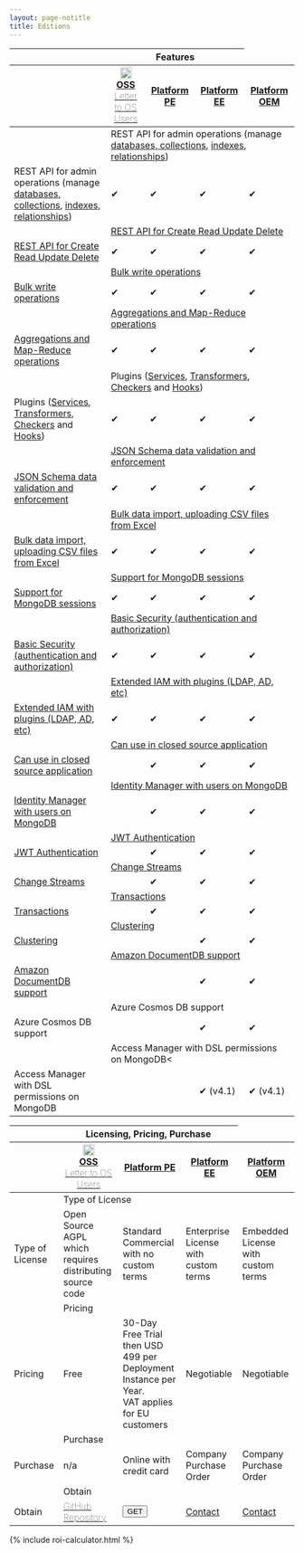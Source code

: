 ```yaml
---
layout: page-notitle
title: Editions
---
```


<div class="editions-matrix mt-5">
    <div class="comparison">

  <table>
    <thead>
      <tr>
        <th class="tl tl2"></th>
        <th colspan="3" class="qbse">
          <strong>Features</strong>
        </th>
        <th colspan="1" style="border-right: 0; border-top: 0">
        </th>
      </tr>
      <tr>
        <th class="tl"></th>
        <th class="compare-heading p-3">
          <div class="d-flex flex-column flex-md-row justify-content-center mb-2 w-100">
            <div><a href="https://github.com/SoftInstigate/restheart"><img class="img-fluid mr-md-2" src="/images/octocat.png" width="20"></a></div>
            <a class="mt-auto" href="{{ "/faq/#os-vs-pe" | prepend: site.baseurl }}"><strong>OSS</strong> </a>
          </div>
          <a style="font-weight: 100" href="{{ "/faq/#letter-to-os-users" | prepend: site.baseurl }}">Letter to OS Users</a>
        </th>
        <th class="compare-heading restheart-version p-3">
          <a href="{{ "/faq/#os-vs-pe" | prepend: site.baseurl }}"><strong>Platform PE</strong></a>
        </th>
        <th class="compare-heading restheart-version p-3">
          <a href="{{ "/faq/#os-vs-pe" | prepend: site.baseurl }}"><strong>Platform EE</strong></a>
        </th>
        <th class="compare-heading restheart-version p-3">
          <a href="{{ "/faq/#os-vs-pe" | prepend: site.baseurl }}"><strong>Platform OEM</strong></a>
        </th>
      </tr>
    </thead>
    <tbody>
      <tr>
        <td></td>
        <td colspan="4">REST API for admin operations (manage <a href="/docs/mgmt/dbs-collections/" class="text-dark">databases, collections</a>, <a href="/docs/mgmt/indexes/" class="text-dark">indexes</a>, <a href="/docs/mgmt/relationships/" class="text-dark">relationships</a>)</td>
      </tr>
      <tr class="compare-row">
        <td>REST API for admin operations (manage <a href="/docs/mgmt/dbs-collections/" class="text-dark">databases, collections</a>, <a href="/docs/mgmt/indexes/" class="text-dark">indexes</a>, <a href="/docs/mgmt/relationships/" class="text-dark">relationships</a>)</td>
        <td><span class="tickblue">✔</span></td>
        <td><span class="restheart-red">✔</span></td>
        <td><span class="restheart-red">✔</span></td>
        <td><span class="restheart-red">✔</span></td>
      </tr>
      <tr>
        <td>&nbsp;</td>
        <td colspan="4"><a href="/docs/read-docs/" class="text-dark">REST API for Create Read Update Delete</a></td>
      </tr>
      <tr>
        <td><a href="/docs/read-docs/" class="text-dark">REST API for Create Read Update Delete</a></td>
        <td><span class="tickblue">✔</span></td>
        <td><span class="restheart-red">✔</span></td>
        <td><span class="restheart-red">✔</span></td>
        <td><span class="restheart-red">✔</span></td>
      </tr>
      <tr>
        <td>&nbsp;</td>
        <td colspan="4"><a href="/docs/write-docs/#bulk-write-requests" class="text-dark">Bulk write operations</a></td>
      </tr>
      <tr class="compare-row">
        <td><a href="/docs/write-docs/#bulk-write-requests" class="text-dark">Bulk write operations</a></td>
        <td><span class="tickblue">✔</span></td>
        <td><span class="restheart-red">✔</span></td>
        <td><span class="restheart-red">✔</span></td>
        <td><span class="restheart-red">✔</span></td>
      </tr>
      <tr>
        <td>&nbsp;</td>
        <td colspan="4"><a href="/docs/aggregations/" class="text-dark">Aggregations and Map-Reduce operations</a></td>
      </tr>
      <tr>
        <td><a href="/docs/aggregations/" class="text-dark">Aggregations and Map-Reduce operations</a></td>
        <td><span class="tickblue">✔</span></td>
        <td><span class="restheart-red">✔</span></td>
        <td><span class="restheart-red">✔</span></td>
        <td><span class="restheart-red">✔</span></td>
      </tr>
      <tr>
        <td>&nbsp;</td>
        <td colspan="4">Plugins (<a href="/docs/services/" class="text-dark">Services</a>, <a href="/docs/transformers/" class="text-dark">Transformers</a>, <a href="/docs/checkers/" class="text-dark">Checkers</a> and <a href="/docs/hooks/" class="text-dark">Hooks</a>)</td>
      </tr>
      <tr class="compare-row">
        <td>Plugins (<a href="/docs/services/" class="text-dark">Services</a>, <a href="/docs/transformers/" class="text-dark">Transformers</a>, <a href="/docs/checkers/" class="text-dark">Checkers</a> and <a href="/docs/hooks/" class="text-dark">Hooks</a>)</td>
        <td><span class="tickblue">✔</span></td>
        <td><span class="restheart-red">✔</span></td>
        <td><span class="restheart-red">✔</span></td>
        <td><span class="restheart-red">✔</span></td>
      </tr>
      <tr>
        <td>&nbsp;</td>
        <td colspan="4"><a href="/docs/json-schema-validation/" class="text-dark">JSON Schema data validation and enforcement</a></td>
      </tr>
      <tr>
        <td><a href="/docs/json-schema-validation/" class="text-dark">JSON Schema data validation and enforcement</a></td>
        <td><span class="tickblue">✔</span></td>
        <td><span class="restheart-red">✔</span></td>
        <td><span class="restheart-red">✔</span></td>
        <td><span class="restheart-red">✔</span></td>
      </tr>
      <tr>
        <td>&nbsp;</td>
        <td colspan="4"><a href="/docs/csv/" class="text-dark">Bulk data import, uploading CSV files from Excel</a></td>
      </tr>
      <tr class="compare-row">
        <td><a href="/docs/csv/" class="text-dark">Bulk data import, uploading CSV files from Excel</a></td>
        <td><span class="tickblue">✔</span></td>
        <td><span class="restheart-red">✔</span></td>
        <td><span class="restheart-red">✔</span></td>
        <td><span class="restheart-red">✔</span></td>
      </tr>
      <tr>
        <td>&nbsp;</td>
        <td colspan="4"><a href="/docs/transactions/#sessions" class="text-dark">Support for MongoDB sessions</a></td>
      </tr>
      <tr>
        <td><a href="/docs/transactions/#sessions" class="text-dark">Support for MongoDB sessions</a></td>
        <td><span class="tickblue">✔</span></td>
        <td><span class="restheart-red">✔</span></td>
        <td><span class="restheart-red">✔</span></td>
        <td><span class="restheart-red">✔</span></td>
      </tr>
      <tr>
        <td>&nbsp;</td>
        <td colspan="4"><a href="/docs/security/overview/" class="text-dark">Basic Security (authentication and authorization)</a></td>
      </tr>
      <tr class="compare-row">
        <td><a href="/docs/security/overview/" class="text-dark">Basic Security (authentication and authorization)</a></td>
        <td><span class="tickblue">✔</span></td>
        <td><span class="restheart-red">✔</span></td>
        <td><span class="restheart-red">✔</span></td>
        <td><span class="restheart-red">✔</span></td>
      </tr>
      <tr>
        <td>&nbsp;</td>
        <td colspan="4"><a href="/docs/develop/security-plugins/" class="text-dark">Extended IAM with plugins (LDAP, AD, etc)</a></td>
      </tr>
      <tr>
        <td><a href="/docs/develop/security-plugins/" class="text-dark">Extended IAM with plugins (LDAP, AD, etc)</a></td>
        <td><span class="tickblue">✔</span></td>
        <td><span class="restheart-red">✔</span></td>
        <td><span class="restheart-red">✔</span></td>
        <td><span class="restheart-red">✔</span></td>
      </tr>
      <tr>
        <td>&nbsp;</td>
        <td colspan="4"><a href="/faq/#distribute-derivative-work" class="text-dark">Can use in closed source application</a></td>
      </tr>
      <tr class="compare-row">
        <td><a href="/faq/#distribute-derivative-work" class="text-dark">Can use in closed source application</a></td>
        <td></td>
        <td><span class="restheart-red">✔</span></td>
        <td><span class="restheart-red">✔</span></td>
        <td><span class="restheart-red">✔</span></td>
      </tr>
      <tr>
        <td>&nbsp;</td>
        <td colspan="4"><a href="/docs/security/authentication/#restheart-authenticator" class="text-dark">Identity Manager with users on MongoDB</a></td>
      </tr>
      <tr>
        <td><a href="/docs/security/authentication/#restheart-authenticator" class="text-dark">Identity Manager with users on MongoDB</a></td>
        <td></td>
        <td><span class="restheart-red">✔</span></td>
        <td><span class="restheart-red">✔</span></td>
        <td><span class="restheart-red">✔</span></td>
      </tr>
      <tr>
        <td>&nbsp;</td>
        <td colspan="4"><a href="/docs/security/authentication/#jwt-authentication" class="text-dark">JWT Authentication</a></td>
      </tr>
      <tr class="compare-row">
        <td><a href="/docs/security/authentication/#jwt-authentication" class="text-dark">JWT Authentication</a></td>
        <td></td>
        <td><span class="restheart-red">✔</span></td>
        <td><span class="restheart-red">✔</span></td>
        <td><span class="restheart-red">✔</span></td>
      </tr>
      <tr>
        <td>&nbsp;</td>
        <td colspan="4"><a href="/docs/change-streams/" class="text-dark">Change Streams</a></td>
      </tr>
      <tr>
        <td><a href="/docs/change-streams/" class="text-dark">Change Streams</a></td>
        <td></td>
        <td><span class="restheart-red">✔</span></td>
        <td><span class="restheart-red">✔</span></td>
        <td><span class="restheart-red">✔</span></td>
      </tr>
      <tr>
        <td>&nbsp;</td>
        <td colspan="4"><a href="/docs/transactions/" class="text-dark">Transactions</a></td>
      </tr>
      <tr class="compare-row">
        <td><a href="/docs/transactions/" class="text-dark">Transactions</a></td>
        <td></td>
        <td><span class="restheart-red">✔</span></td>
        <td><span class="restheart-red">✔</span></td>
        <td><span class="restheart-red">✔</span></td>
      </tr>
      <tr>
        <td>&nbsp;</td>
        <td colspan="4"><a href="/docs/clustering/" class="text-dark">Clustering</a></td>
      </tr>
      <tr>
        <td><a href="/docs/clustering/" class="text-dark">Clustering</a></td>
        <td></td>
        <td></td>
        <td><span class="restheart-red">✔</span></td>
        <td><span class="restheart-red">✔</span></td>
      </tr>
      <tr>
        <td>&nbsp;</td>
        <td colspan="4"><a href="https://medium.com/softinstigate-team/how-to-create-a-web-api-for-aws-documentdb-using-restheart-987921df3ced" class="text-dark">Amazon DocumentDB support</a></td>
      </tr>
      <tr>
        <td><a href="https://medium.com/softinstigate-team/how-to-create-a-web-api-for-aws-documentdb-using-restheart-987921df3ced" class="text-dark">Amazon DocumentDB support</a></td>
        <td></td>
        <td></td>
        <td><span class="restheart-red">✔</span></td>
        <td><span class="restheart-red">✔</span></td>
      </tr>
      <tr>
        <td>&nbsp;</td>
        <td colspan="4">Azure Cosmos DB support</td>
      </tr>
      <tr>
        <td>Azure Cosmos DB support</td>
        <td></td>
        <td></td>
        <td><span class="restheart-red">✔</span></td>
        <td><span class="restheart-red">✔</span></td>
      </tr>
      <tr>
        <td>&nbsp;</td>
        <td colspan="4">Access Manager with DSL permissions on MongoDB<</td>
      </tr>
      <tr class="compare-row">
        <td>Access Manager with DSL permissions on MongoDB</td>
        <td></td>
        <td></td>
        <td><span class="restheart-red">✔ (v4.1)</span></td>
        <td><span class="restheart-red">✔ (v4.1)</span></td>
      </tr>
    </tbody>
  </table>

</div>
</div>


<div class="editions-matrix mt-5">
    <div class="comparison">

  <table>
    <thead>
      <tr>
        <th class="tl tl2"></th>
        <th colspan="3" class="qbse">
          <strong>Licensing, Pricing, Purchase</strong>
        </th>
        <th colspan="1" style="border-right: 0; border-top: 0">
        </th>
      </tr>
      <tr>
        <th class="tl"></th>
        <th class="compare-heading restheart-version p-3">
          <div class="d-flex flex-column flex-md-row justify-content-center mb-2 w-100">
            <div><a href="https://github.com/SoftInstigate/restheart"><img class="img-fluid mr-md-2" src="/images/octocat.png" width="20"></a></div>
            <a class="mt-auto" href="{{ "/faq/#os-vs-pe" | prepend: site.baseurl }}"><strong>OSS</strong> </a>
          </div>
          <a style="font-weight: 100" href="{{ "/faq" | prepend: site.baseurl }}">Letter to OS Users</a>
        </th>
        <th class="compare-heading restheart-version p-3">
          <a class="d-block" href="{{ "faq/#os-vs-pe" | prepend: site.baseurl }}"><strong>Platform PE</strong></a>
        </th>
        <th class="compare-heading restheart-version p-3">
          <a class="d-block" href="{{ "faq/#os-vs-pe" | prepend: site.baseurl }}"><strong>Platform EE</strong></a>
        </th>
        <th class="compare-heading restheart-version p-3">
          <a class="d-block" href="{{ "faq/#os-vs-pe" | prepend: site.baseurl }}"><strong>Platform OEM</strong></a>
        </th>
      </tr>
    </thead>
    <tbody>
      <tr>
        <td></td>
        <td colspan="4">Type of License</td>
      </tr>
      <tr class="compare-row">
        <td>Type of License</td>
        <td>Open Source AGPL which requires distributing source code</td>
        <td>Standard Commercial with no custom terms</td>
        <td>Enterprise License with custom terms</td>
        <td>Embedded License with custom terms</td>
      </tr>
      <tr>
        <td>&nbsp;</td>
        <td colspan="4">Pricing</td>
      </tr>
      <tr>
        <td>Pricing</td>
        <td>Free</td>
        <td>30-Day Free Trial then USD 499 per Deployment Instance per Year. <div class="small text-muted">VAT applies for EU customers</div></td>
        <td>Negotiable</td>
        <td>Negotiable</td>
      </tr>
      <tr>
        <td>&nbsp;</td>
        <td colspan="4">Purchase</td>
      </tr>
      <tr class="compare-row">
        <td>Purchase</td>
        <td>n/a</td>
        <td>Online with credit card</td>
        <td>Company Purchase Order</td>
        <td>Company Purchase Order</td>
      </tr>
      <tr>
        <td>&nbsp;</td>
        <td colspan="4">Obtain</td>
      </tr>
      <tr>
        <td>Obtain</td>
        <td><a style="font-weight: 100" href="https://github.com/SoftInstigate/restheart">GitHub Repository</a></td>
        <td>
          <a href="{{ "/get" | prepend: site.baseurl }}"><button style="1" type="button" class="pl-3 pr-3 btn btn-danger">GET</button></a>
        </td>
        <td><a href="mailto:ask@restheart.org?subject=Commercial request about RESTHeart EE">Contact</a></td>
        <td><a href="mailto:ask@restheart.org?subject=Commercial request about RESTHeart OEM">Contact</a></td>
      </tr>
    </tbody>
  </table>

</div>
</div>

{% include roi-calculator.html %}